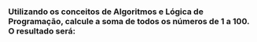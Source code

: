 ### Utilizando os conceitos de Algoritmos e Lógica de Programação, calcule a soma de todos os números de 1 a 100. O resultado será:
